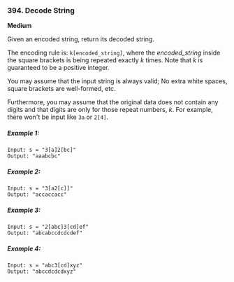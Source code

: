 ### 394. Decode String
**Medium**

Given an encoded string, return its decoded string.

The encoding rule is: `k[encoded_string]`, where the *encoded_string* inside the square brackets is being repeated exactly *k* times. Note that *k* is guaranteed to be a positive integer.

You may assume that the input string is always valid; No extra white spaces, square brackets are well-formed, etc.

Furthermore, you may assume that the original data does not contain any digits and that digits are only for those repeat numbers, *k*. For example, there won't be input like `3a` or `2[4]`.

##### Example 1:
```
Input: s = "3[a]2[bc]"
Output: "aaabcbc"
```

##### Example 2:
```
Input: s = "3[a2[c]]"
Output: "accaccacc"
```

##### Example 3:
```
Input: s = "2[abc]3[cd]ef"
Output: "abcabccdcdcdef"
```

##### Example 4:
```
Input: s = "abc3[cd]xyz"
Output: "abccdcdcdxyz"
```
